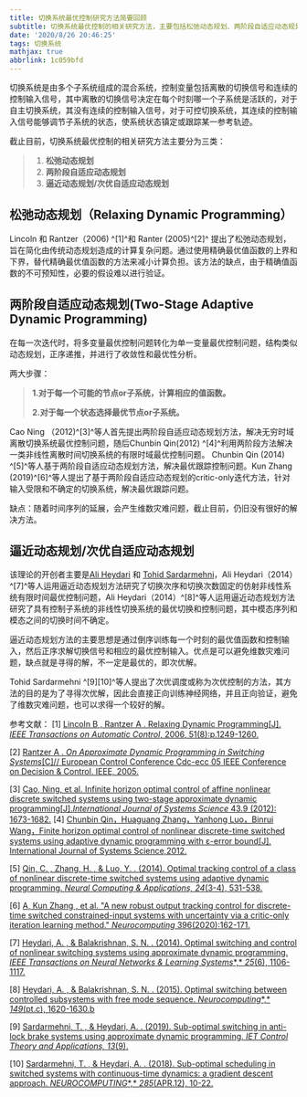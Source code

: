 ```yaml
---
title: 切换系统最优控制研究方法简要回顾
subtitle: 切换系统最优控制的相关研究方法，主要包括松弛动态规划、两阶段自适应动态规划以及逼近动态规划/次优自适应动态规划。
date: '2020/8/26 20:46:25'
tags: 切换系统
mathjax: true
abbrlink: 1c059bfd
---
```


切换系统是由多个子系统组成的混合系统，控制变量包括离散的切换信号和连续的控制输入信号，其中离散的切换信号决定在每个时刻哪一个子系统是活跃的，对于自主切换系统，其没有连续的控制输入信号，对于可控切换系统，其连续的控制输入信号能够调节子系统的状态，使系统状态镇定或跟踪某一参考轨迹。

截止目前，切换系统最优控制的相关研究方法主要分为三类：

> 1. **松弛动态规划**
> 2. **两阶段自适应动态规划**
> 3. **逼近动态规划/次优自适应动态规划**

## 松弛动态规划（Relaxing Dynamic Programming）

Lincoln 和 Rantzer（2006) ^[1]^和 Ranter (2005)^[2]^ 提出了松弛动态规划，旨在简化由传统动态规划造成的计算复杂问题。通过使用精确最优值函数的上界和下界，替代精确最优值函数的方法来减小计算负担。该方法的缺点，由于精确值函数的不可预知性，必要的假设难以进行验证。

## 两阶段自适应动态规划(Two-Stage Adaptive Dynamic Programming)

在每一次迭代时，将多变量最优控制问题转化为单一变量最优控制问题，结构类似动态规划，正序递推，并进行了收敛性和最优性分析。

两大步骤：

> **1.对于每一个可能的节点or子系统，计算相应的值函数。**
>
> **2.对于每一个状态选择最优节点or子系统。**

Cao Ning （2012)^[3]^等人首先提出两阶段自适应动态规划方法，解决无穷时域离散切换系统最优控制问题，随后Chunbin Qin(2012) ^[4]^利用两阶段方法解决一类非线性离散时间切换系统的有限时域最优控制问题。 Chunbin Qin (2014) ^[5]^等人基于两阶段自适应动态规划方法，解决最优跟踪控制问题。Kun Zhang (2019)^[6]^等人提出了基于两阶段自适应动态规划的critic-only迭代方法，针对输入受限和不确定的切换系统，解决最优跟踪问题。

缺点：随着时间序列的延展，会产生维数灾难问题，截止目前，仍旧没有很好的解决方法。

## 逼近动态规划/次优自适应动态规划

该理论的开创者主要是[Ali Heydari](http://faculty.smu.edu/aheydari/Research/Research.html) 和 [Tohid Sardarmehni](https://www.researchgate.net/profile/Tohid_Sardarmehni)，Ali Heydari（2014）^[7]^等人运用逼近动态规划方法研究了切换次序和切换次数固定的仿射非线性系统有限时间最优控制问题，Ali Heydari（2014）^[8]^等人运用逼近动态规划方法研究了具有控制子系统的非线性切换系统的最优切换和控制问题，其中模态序列和模态之间的切换时间不确定。

逼近动态规划方法的主要思想是通过倒序训练每一个时刻的最优值函数和控制输入，然后正序求解切换信号和相应的最优控制输入。优点是可以避免维数灾难问题，缺点就是寻得的解，不一定是最优的，即次优解。

Tohid Sardarmehni ^[9][10]^等人提出了次优调度或称为次优控制的方法，其方法的目的是为了寻得次优解，因此会直接正向训练神经网络，并且正向验证，避免了维数灾难问题，也可以求得一个较好的解。

参考文献：
[1]  [Lincoln B , Rantzer A . Relaxing Dynamic Programming[J]. *IEEE Transactions on Automatic Control*, 2006, 51(8):p.1249-1260.](https://ieeexplore.ieee.org/document/1673585)

[2]  [Rantzer A . *On Approximate Dynamic Programming in Switching Systems*[C]// European Control Conference Cdc-ecc 05 IEEE Conference on Decision & Control. IEEE, 2005.](https://ieeexplore.ieee.org/document/1582353/)

[3]  [Cao, Ning, et al. Infinite horizon optimal control of affine nonlinear discrete switched systems using two-stage approximate dynamic programming[J].*International Journal of Systems Science* 43.9 (2012): 1673-1682.](https://www.tandfonline.com/doi/full/10.1080/00207721.2010.549590)
[4]  [Chunbin Qin，Huaguang Zhang，Yanhong Luo，Binrui Wang，Finite horizon optimal control of nonlinear discrete-time switched systems using adaptive dynamic programming with ε-error bound[J]. International Journal of Systems Science,2012.](https://www.tandfonline.com/doi/full/10.1080/00207721.2012.748945)

[5]  [Qin, C. , Zhang, H. , & Luo, Y. . (2014). Optimal tracking control of a class of nonlinear discrete-time switched systems using adaptive dynamic programming. *Neural Computing & Applications,* *24*(3-4), 531-538.](https://link.springer.com/article/10.1007/s00521-012-1238-1)

[6]  [A, Kun Zhang , et al. "A new robust output tracking control for discrete-time switched constrained-input systems with uncertainty via a critic-only iteration learning method." *Neurocomputing* 396(2020):162-171.](https://www.sciencedirect.com/science/article/pii/S0925231219304254)

[7]  [Heydari, A. , & Balakrishnan, S. N. . (2014). Optimal switching and control of nonlinear switching systems using approximate dynamic programming. *IEEE Transactions on Neural Networks & Learning Systems**,* *25*(6), 1106-1117.](https://ieeexplore.ieee.org/document/6662473)

[8] [Heydari, A. , & Balakrishnan, S. N. . (2015). Optimal switching between controlled subsystems with free mode sequence. *Neurocomputing**,* *149*(pt.c), 1620-1630.b](https://www.sciencedirect.com/science/article/pii/S0925231214010583)

[9] [Sardarmehni, T. , & Heydari, A. . (2019). Sub-optimal switching in anti-lock brake systems using approximate dynamic programming. *IET Control Theory and Applications,* *13*(9).](https://ieeexplore.ieee.org/document/8733731)

[10] [Sardarmehni, T. , & Heydari, A. . (2018). Sub-optimal scheduling in switched systems with continuous-time dynamics: a gradient descent approach. *NEUROCOMPUTING**,* *285*(APR.12), 10-22.](https://www.sciencedirect.com/science/article/pii/S0925231218300171)

